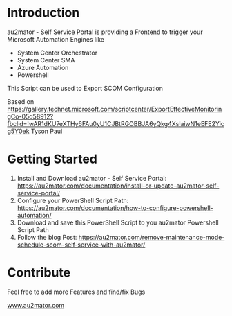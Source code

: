 # Introduction

au2mator - Self Service Portal is providing a Frontend to trigger your Microsoft Automation Engines like

- System Center Orchestrator
- System Center SMA
- Azure Automation
- Powershell

This Script can be used to Export SCOM Configuration

Based on https://gallery.technet.microsoft.com/scriptcenter/ExportEffectiveMonitoringCo-05d58912?fbclid=IwAR1dKU7eXTHy6FAu0yU1CJBtRGOBBJA6yQkg4XslaiwN1eEFE2Yicg5Y0ek
Tyson Paul

# Getting Started

1.	Install and Download au2mator - Self Service Portal: https://au2mator.com/documentation/install-or-update-au2mator-self-service-portal/
2.	Configure your PowerShell Script Path: https://au2mator.com/documentation/how-to-configure-powershell-automation/
3.	Download and save this PowerShell Script to you au2mator Powershell Script Path
4.	Follow the blog Post: https://au2mator.com/remove-maintenance-mode-schedule-scom-self-service-with-au2mator/


# Contribute

Feel free to add more Features and find/fix Bugs

www.au2mator.com